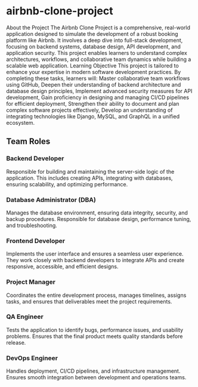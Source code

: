 # airbnb-clone-project
About the Project
The Airbnb Clone Project is a comprehensive, real-world application designed to simulate the development of a robust booking platform like Airbnb. It involves a deep dive into full-stack development, focusing on backend systems, database design, API development, and application security. This project enables learners to understand complex architectures, workflows, and collaborative team dynamics while building a scalable web application.
Learning Objective
This project is tailored to enhance your expertise in modern software development practices. By completing these tasks, learners will:
Master collaborative team workflows using GitHub, Deepen their understanding of backend architecture and database design principles, Implement advanced security measures for API development, Gain proficiency in designing and managing CI/CD pipelines for efficient deployment, Strengthen their ability to document and plan complex software projects effectively, Develop an understanding of integrating technologies like Django, MySQL, and GraphQL in a unified ecosystem.

## Team Roles

### Backend Developer
Responsible for building and maintaining the server-side logic of the application. This includes creating APIs, integrating with databases, ensuring scalability, and optimizing performance.

### Database Administrator (DBA)
Manages the database environment, ensuring data integrity, security, and backup procedures. Responsible for database design, performance tuning, and troubleshooting.

### Frontend Developer
Implements the user interface and ensures a seamless user experience. They work closely with backend developers to integrate APIs and create responsive, accessible, and efficient designs.

### Project Manager
Coordinates the entire development process, manages timelines, assigns tasks, and ensures that deliverables meet the project requirements.

### QA Engineer
Tests the application to identify bugs, performance issues, and usability problems. Ensures that the final product meets quality standards before release.

### DevOps Engineer
Handles deployment, CI/CD pipelines, and infrastructure management. Ensures smooth integration between development and operations teams.
